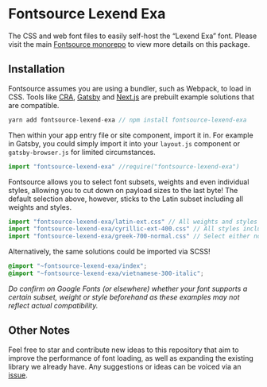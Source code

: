 # Fontsource Lexend Exa

The CSS and web font files to easily self-host the “Lexend Exa” font. Please visit the main [Fontsource monorepo](https://github.com/DecliningLotus/fontsource) to view more details on this package.

## Installation

Fontsource assumes you are using a bundler, such as Webpack, to load in CSS. Tools like [CRA](https://create-react-app.dev/), [Gatsby](https://www.gatsbyjs.org/) and [Next.js](https://nextjs.org/) are prebuilt example solutions that are compatible.

```javascript
yarn add fontsource-lexend-exa // npm install fontsource-lexend-exa
```

Then within your app entry file or site component, import it in. For example in Gatsby, you could simply import it into your `layout.js` component or `gatsby-browser.js` for limited circumstances.

```javascript
import "fontsource-lexend-exa" //require("fontsource-lexend-exa")
```

Fontsource allows you to select font subsets, weights and even individual styles, allowing you to cut down on payload sizes to the last byte! The default selection above, however, sticks to the Latin subset including all weights and styles.

```javascript
import "fontsource-lexend-exa/latin-ext.css" // All weights and styles included.
import "fontsource-lexend-exa/cyrillic-ext-400.css" // All styles included.
import "fontsource-lexend-exa/greek-700-normal.css" // Select either normal or italic.
```

Alternatively, the same solutions could be imported via SCSS!

```scss
@import "~fontsource-lexend-exa/index";
@import "~fontsource-lexend-exa/vietnamese-300-italic";
```

_Do confirm on Google Fonts (or elsewhere) whether your font supports a certain subset, weight or style beforehand as these examples may not reflect actual compatibility._

## Other Notes

Feel free to star and contribute new ideas to this repository that aim to improve the performance of font loading, as well as expanding the existing library we already have. Any suggestions or ideas can be voiced via an [issue](https://github.com/DecliningLotus/fontsource/issues).
